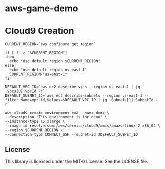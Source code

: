 # aws-game-demo

# Cloud9 Creation

``` shell
CURRENT_REGION=`aws configure get region`

if [ ! -z "$CURRENT_REGION"]
then
  echo "use default region $CURRENT_REGION"
else
  echo "use default region us-east-1"
  CURRENT_REGION="us-east-1"
fi

DEFAULT_VPC_ID=`aws ec2 describe-vpcs --region us-east-1 | jq .Vpcs[0].VpcId -r`
DEFAULT_SUBNET_ID=`aws ec2 describe-subnets --region us-east-1 --filter Name=vpc-id,Values=$DEFAULT_VPC_ID | jq .Subnets[1].SubnetId -r`

aws cloud9 create-environment-ec2 --name demo \
--description "This environment is for demo" \
--instance-type m5.xlarge \
--image-id resolve:ssm:/aws/service/cloud9/amis/amazonlinux-2-x86_64 \
--region $CURRENT_REGION \
--connection-type CONNECT_SSH --subnet-id $DEFAULT_SUBNET_ID
```
## License
This library is licensed under the MIT-0 License. See the LICENSE file.
